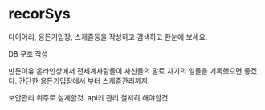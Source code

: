 # recorSys
다이어리, 용돈기입장, 스케쥴등을 작성하고 검색하고 한눈에 보세요.

DB 구조 작성

만든이유
온라인상에서 전세계사람들이 자신들의 말로 자기의 일들을 기록했으면 좋겠다. 
간단한 용돈기입장에서 부터 스케쥴관리까지. 

보안관리 위주로 설계할것. api키 관리 철저히 해야할것. 
